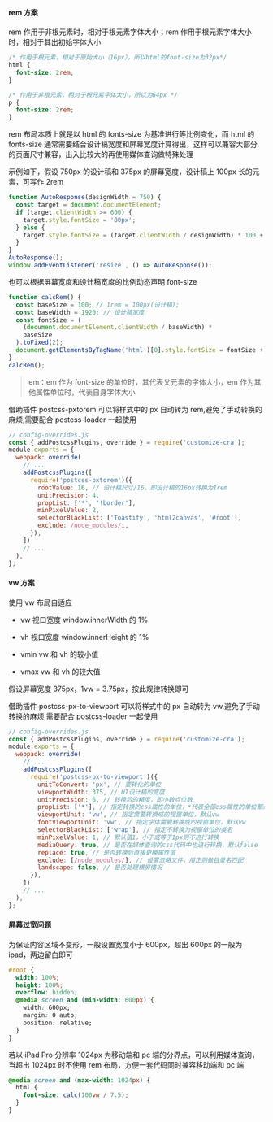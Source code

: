#### rem 方案

rem 作用于非根元素时，相对于根元素字体大小；rem 作用于根元素字体大小时，相对于其出初始字体大小

```css
/* 作用于根元素，相对于原始大小（16px），所以html的font-size为32px*/
html {
  font-size: 2rem;
}

/* 作用于非根元素，相对于根元素字体大小，所以为64px */
p {
  font-size: 2rem;
}
```

rem 布局本质上就是以 html 的 fonts-size 为基准进行等比例变化，而 html 的 fonts-size 通常需要结合设计稿宽度和屏幕宽度计算得出，这样可以兼容大部分的页面尺寸兼容，出入比较大的再使用媒体查询做特殊处理

示例如下，假设 750px 的设计稿和 375px 的屏幕宽度，设计稿上 100px 长的元素，可写作 2rem

```js
function AutoResponse(designWidth = 750) {
  const target = document.documentElement;
  if (target.clientWidth >= 600) {
    target.style.fontSize = '80px';
  } else {
    target.style.fontSize = (target.clientWidth / designWidth) * 100 + 'px';
  }
}
AutoResponse();
window.addEventListener('resize', () => AutoResponse());
```

也可以根据屏幕宽度和设计稿宽度的比例动态声明 font-size

```js
function calcRem() {
  const baseSize = 100; // 1rem = 100px(设计稿);
  const baseWidth = 1920; // 设计稿宽度
  const fontSize = (
    (document.documentElement.clientWidth / baseWidth) *
    baseSize
  ).toFixed(2);
  document.getElementsByTagName('html')[0].style.fontSize = fontSize + 'px';
}
calcRem();
```

> em：em 作为 font-size 的单位时，其代表父元素的字体大小，em 作为其他属性单位时，代表自身字体大小

借助插件 postcss-pxtorem 可以将样式中的 px 自动转为 rem,避免了手动转换的麻烦,需要配合 postcss-loader 一起使用

```js
// config-overrides.js
const { addPostcssPlugins, override } = require('customize-cra');
module.exports = {
  webpack: override(
    // ...
    addPostcssPlugins([
      require('postcss-pxtorem')({
        rootValue: 16, // 设计稿尺寸/16，即设计稿的16px转换为1rem
        unitPrecision: 4,
        propList: ['*', '!border'],
        minPixelValue: 2,
        selectorBlackList: ['Toastify', 'html2canvas', '#root'],
        exclude: /node_modules/i,
      }),
    ])
    // ...
  ),
};
```

#### vw 方案

使用 vw 布局自适应

- vw 视口宽度 window.innerWidth 的 1%

- vh 视口宽度 window.innerHeight 的 1%

- vmin vw 和 vh 的较小值

- vmax vw 和 vh 的较大值

假设屏幕宽度 375px，1vw = 3.75px，按此规律转换即可

借助插件 postcss-px-to-viewport 可以将样式中的 px 自动转为 vw,避免了手动转换的麻烦,需要配合 postcss-loader 一起使用

```js
// config-overrides.js
const { addPostcssPlugins, override } = require('customize-cra');
module.exports = {
  webpack: override(
    // ...
    addPostcssPlugins([
      require('postcss-px-to-viewport')({
        unitToConvert: 'px', // 要转化的单位
        viewportWidth: 375, // UI设计稿的宽度
        unitPrecision: 6, // 转换后的精度，即小数点位数
        propList: ['*'], // 指定转换的css属性的单位，*代表全部css属性的单位都进行转换
        viewportUnit: 'vw', // 指定需要转换成的视窗单位，默认vw
        fontViewportUnit: 'vw', // 指定字体需要转换成的视窗单位，默认vw
        selectorBlackList: ['wrap'], // 指定不转换为视窗单位的类名
        minPixelValue: 1, // 默认值1，小于或等于1px则不进行转换
        mediaQuery: true, // 是否在媒体查询的css代码中也进行转换，默认false
        replace: true, // 是否转换后直接更换属性值
        exclude: [/node_modules/], // 设置忽略文件，用正则做目录名匹配
        landscape: false, // 是否处理横屏情况
      }),
    ])
    // ...
  ),
};
```

#### 屏幕过宽问题

为保证内容区域不变形，一般设置宽度小于 600px，超出 600px 的一般为 ipad，两边留白即可

```css
#root {
  width: 100%;
  height: 100%;
  overflow: hidden;
  @media screen and (min-width: 600px) {
    width: 600px;
    margin: 0 auto;
    position: relative;
  }
}
```

若以 iPad Pro 分辨率 1024px 为移动端和 pc 端的分界点，可以利用媒体查询，当超出 1024px 时不使用 rem 布局，方便一套代码同时兼容移动端和 pc 端

```css
@media screen and (max-width: 1024px) {
  html {
    font-size: calc(100vw / 7.5);
  }
}
```
